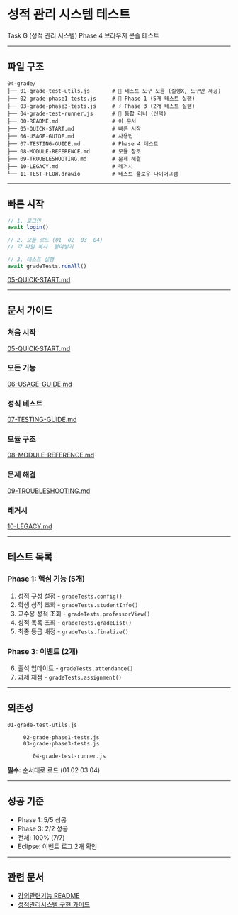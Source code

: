﻿#  성적 관리 시스템 테스트

Task G (성적 관리 시스템) Phase 4 브라우저 콘솔 테스트

---

##  파일 구조

```
04-grade/
├── 01-grade-test-utils.js       # 🧰 테스트 도구 모음 (실행X, 도구만 제공)
├── 02-grade-phase1-tests.js     # 🎯 Phase 1 (5개 테스트 실행)
├── 03-grade-phase3-tests.js     # ⚡ Phase 3 (2개 테스트 실행)
├── 04-grade-test-runner.js      # 🚀 통합 러너 (선택)
├── 00-README.md                 # 이 문서
├── 05-QUICK-START.md            # 빠른 시작
├── 06-USAGE-GUIDE.md            # 사용법
├── 07-TESTING-GUIDE.md          # Phase 4 테스트
├── 08-MODULE-REFERENCE.md       # 모듈 참조
├── 09-TROUBLESHOOTING.md        # 문제 해결
├── 10-LEGACY.md                 # 레거시
└── 11-TEST-FLOW.drawio          # 테스트 플로우 다이어그램
```

---

##  빠른 시작

```javascript
// 1. 로그인
await login()

// 2. 모듈 로드 (01  02  03  04)
// 각 파일 복사  붙여넣기

// 3. 테스트 실행
await gradeTests.runAll()
```

 [05-QUICK-START.md](./05-QUICK-START.md)

---

##  문서 가이드

### 처음 시작
 [05-QUICK-START.md](./05-QUICK-START.md)

### 모든 기능
 [06-USAGE-GUIDE.md](./06-USAGE-GUIDE.md)

### 정식 테스트
 [07-TESTING-GUIDE.md](./07-TESTING-GUIDE.md)

### 모듈 구조
 [08-MODULE-REFERENCE.md](./08-MODULE-REFERENCE.md)

### 문제 해결
 [09-TROUBLESHOOTING.md](./09-TROUBLESHOOTING.md)

### 레거시
 [10-LEGACY.md](./10-LEGACY.md)

---

##  테스트 목록

### Phase 1: 핵심 기능 (5개)

1. 성적 구성 설정 - `gradeTests.config()`
2. 학생 성적 조회 - `gradeTests.studentInfo()`
3. 교수용 성적 조회 - `gradeTests.professorView()`
4. 성적 목록 조회 - `gradeTests.gradeList()`
5. 최종 등급 배정 - `gradeTests.finalize()`

### Phase 3: 이벤트 (2개)

6. 출석 업데이트 - `gradeTests.attendance()`
7. 과제 채점 - `gradeTests.assignment()`

---

##  의존성

```
01-grade-test-utils.js
    
     02-grade-phase1-tests.js
     03-grade-phase3-tests.js
            
        04-grade-test-runner.js
```

**필수:** 순서대로 로드 (01  02  03  04)

---

##  성공 기준

- Phase 1: 5/5 성공
- Phase 3: 2/2 성공
- 전체: 100% (7/7)
- Eclipse: 이벤트 로그 2개 확인

---

##  관련 문서

- [강의관련기능 README](../README.md)
- [성적관리시스템 구현 가이드](../../성적관리/성적관리시스템_구현가이드.md)
